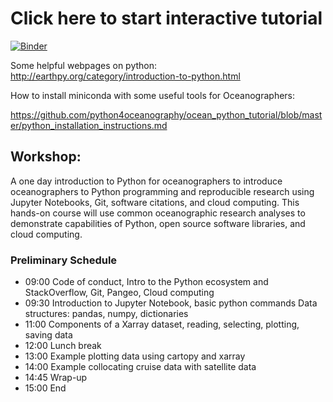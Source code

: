 
# Click here to start interactive tutorial

[![Binder](https://binder.pangeo.io/badge_logo.svg)](https://binder.pangeo.io/v2/gh/python4oceanography/ocean_python_tutorial/master)

Some helpful webpages on python:
http://earthpy.org/category/introduction-to-python.html

How to install miniconda with some useful tools for Oceanographers:

https://github.com/python4oceanography/ocean_python_tutorial/blob/master/python_installation_instructions.md

## Workshop:
A one day introduction to Python for oceanographers to introduce oceanographers to Python programming and reproducible research using Jupyter Notebooks, Git, software citations, and cloud computing.  This hands-on course will use common oceanographic research analyses to demonstrate capabilities of Python, open source software libraries, and cloud computing.
 
### Preliminary Schedule
- 09:00 Code of conduct, Intro to the Python ecosystem and StackOverflow, Git, Pangeo, Cloud computing 
- 09:30 Introduction to Jupyter Notebook, basic python commands
	Data structures: pandas, numpy, dictionaries
- 11:00 Components of a Xarray dataset, reading, selecting, plotting, saving data
- 12:00 Lunch break
- 13:00 Example plotting data using cartopy and xarray 
- 14:00 Example collocating cruise data with satellite data
- 14:45 Wrap-up 
- 15:00 End



